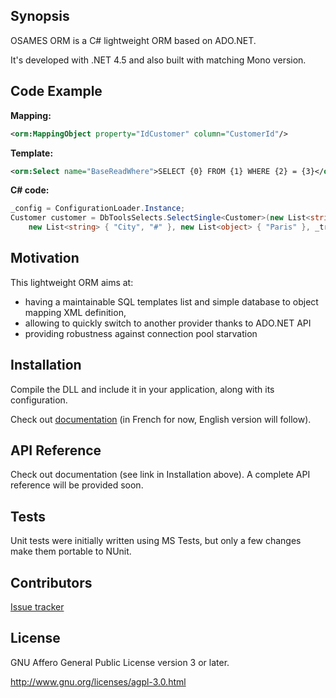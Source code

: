 ## Synopsis

OSAMES ORM is a C# lightweight ORM based on ADO.NET.

It's developed with .NET 4.5 and also built with matching Mono version.

## Code Example

**Mapping:**

```xml
<orm:MappingObject property="IdCustomer" column="CustomerId"/>
```

**Template:**

```xml
<orm:Select name="BaseReadWhere">SELECT {0} FROM {1} WHERE {2} = {3}</orm:Select>
```

**C# code:**

```csharp
_config = ConfigurationLoader.Instance;
Customer customer = DbToolsSelects.SelectSingle<Customer>(new List<string> { "IdCustomer", "FirstName", "LastName" }, "BaseReadWhere",
    new List<string> { "City", "#" }, new List<object> { "Paris" }, _transaction);
```

## Motivation

This lightweight ORM aims at:
* having a maintainable SQL templates list and simple database to object mapping XML definition,
* allowing to quickly switch to another provider thanks to ADO.NET API
* providing robustness against connection pool starvation

## Installation

Compile the DLL and include it in your application, along with its configuration.

Check out [documentation](http://confluence.osames.org/display/OOF/Osames+Orm+Documentation) (in French for now, English version will follow).

## API Reference

Check out documentation (see link in Installation above). A complete API reference will be provided soon.

## Tests

Unit tests were initially written using MS Tests, but only a few changes make them portable to NUnit.

## Contributors

[Issue tracker](http://issues.osames.org/browse/ORM-170?filter=-4&jql=project%20%3D%20ORM%20AND%20status%20in%20%28Open%2C%20%22In%20Progress%22%2C%20Reopened%2C%20Resolved%2C%20%22In%20Review%22%2C%20%22Waiting%20for%20Unit%20Test%22%2C%20%22In%20Unit%20Test%22%2C%20%22In%20analysis%22%2C%20Analyzed%2C%20%22Waiting%20for%20review%22%29%20ORDER%20BY%20createdDate%20DESC)

## License

GNU Affero General Public License version 3 or later.

http://www.gnu.org/licenses/agpl-3.0.html

